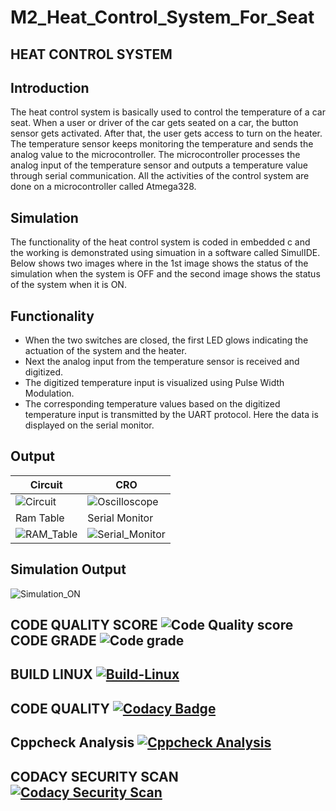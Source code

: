 # M2_Heat_Control_System_For_Seat
## HEAT CONTROL SYSTEM

## Introduction
The heat control system is basically used to control the temperature of a car seat. When a user or driver of the car gets seated on a car, the button sensor gets activated. After that, the user gets access to turn on the heater. The temperature sensor keeps monitoring the temperature and sends the analog value to the microcontroller. The microcontroller processes the analog input of the temperature sensor and outputs a temperature value through serial communication. All the activities of the control system are done on a microcontroller called Atmega328.

## Simulation
The functionality of the heat control system is coded in embedded c and the working is demonstrated using simuation in a software called SimulIDE. Below shows two images where in the 1st image shows the status of the simulation when the system is OFF and the second image shows the status of the system when it is ON.

## Functionality
*   When the two switches are closed, the first LED glows indicating the actuation of the system and the heater.
*   Next the analog input from the temperature sensor is received and digitized.
*   The digitized temperature input is visualized using Pulse Width Modulation.
*   The corresponding temperature values based on the digitized temperature input is transmitted by the UART protocol. Here the data is displayed on the serial monitor.

## Output 
| Circuit | CRO |
| ------- | --- |
| ![Circuit](https://user-images.githubusercontent.com/102242702/164703827-a6db5379-84ba-4357-a87e-b96d68c55455.gif) | ![Oscilloscope](https://user-images.githubusercontent.com/102242702/164703922-4fbf591b-320b-4735-b4f6-c977bc124dfd.gif) |
| Ram Table | Serial Monitor |
| ![RAM_Table](https://user-images.githubusercontent.com/102242702/164704139-a981c7ec-a0c6-4a75-92e9-b069ed857420.gif) | ![Serial_Monitor](https://user-images.githubusercontent.com/102242702/164704210-e7d2b15f-21a2-4c83-bbc4-919254c93a6a.gif) |

## Simulation Output
![Simulation_ON](https://user-images.githubusercontent.com/102242702/164704832-2f2c3807-2a8a-4e1e-82fc-ed0acda7d400.PNG)

## CODE QUALITY SCORE ![Code Quality score](https://api.codiga.io/project/33061/score/svg)  CODE GRADE ![Code grade](https://api.codiga.io/project/33061/status/svg)
## BUILD LINUX  [![Build-Linux](https://github.com/Pavankumar1719/M2_Heat_Control_System_For_Seat/actions/workflows/Build%20on%20Linux.yml/badge.svg)](https://github.com/Pavankumar1719/M2_Heat_Control_System_For_Seat/actions/workflows/Build%20on%20Linux.yml)
## CODE QUALITY [![Codacy Badge](https://app.codacy.com/project/badge/Grade/027fa40b3e534e90b9f16bc95e22ec7f)](https://www.codacy.com/gh/Pavankumar1719/M2_Heat_Control_System_For_Seat/dashboard?utm_source=github.com&amp;utm_medium=referral&amp;utm_content=Pavankumar1719/M2_Heat_Control_System_For_Seat&amp;utm_campaign=Badge_Grade)
## Cppcheck Analysis [![Cppcheck Analysis](https://github.com/Pavankumar1719/M2_Heat_Control_System_For_Seat/actions/workflows/Cppcheck_Analyse.yml/badge.svg)](https://github.com/Pavankumar1719/M2_Heat_Control_System_For_Seat/actions/workflows/Cppcheck_Analyse.yml)
## CODACY SECURITY SCAN [![Codacy Security Scan](https://github.com/Pavankumar1719/M2_Heat_Control_System_For_Seat/actions/workflows/codacy.yml/badge.svg)](https://github.com/Pavankumar1719/M2_Heat_Control_System_For_Seat/actions/workflows/codacy.yml)
